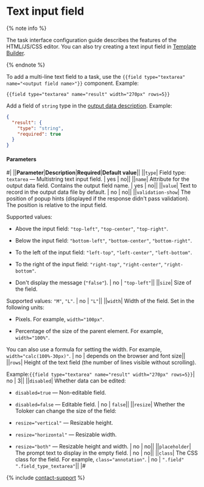 # Text input field

{% note info %}

The task interface configuration guide describes the features of the HTML/JS/CSS editor. You can also try creating a text input field in [Template Builder](../../../template-builder/reference/field.textarea.md).

{% endnote %}

To add a multi-line text field to a task, use the `{{field type="textarea" name="<output field name>"}}` component. Example:

```plaintext
{{field type="textarea" name="result" width="270px" rows=5}}
```

Add a field of `string` type in the [output data description](../incoming.md). Example:

```json
{
  "result": {
    "type": "string",
    "required": true
  }
}
```

#### Parameters

#|
||**Parameter**|**Description**|**Required**|**Default value**||
||`type`| Field type: `textarea` — Multistring text input field. | yes | no||
||`name`| Attribute for the output data field. Contains the output field name. | yes | no||
||`value`| Text to record in the output data file by default. | no | no||
||`validation-show`| The position of popup hints (displayed if the response didn't pass validation). The position is relative to the input field.

Supported values:

- Above the input field: `"top-left"`, `"top-center"`, `"top-right"`.

- Below the input field: `"bottom-left"`, `"bottom-center"`, `"bottom-right"`.

- To the left of the input field: `"left-top"`, `"left-center"`, `"left-bottom"`.

- To the right of the input field: `"right-top"`, `"right-center"`, `"right-bottom"`.

- Don't display the message (`"false"`). | no | `"top-left"`||
||`size`| Size of the field.

Supported values: `"M"`, `"L"`. | no | `"L"`||
||`width`| Width of the field. Set in the following units:

- Pixels. For example, `width="100px"`.

- Percentage of the size of the parent element. For example, `width="100%"`.

You can also use a formula for setting the width. For example, `width="calc(100%-30px)"`. | no | depends on the browser and font size||
||`rows`| Height of the text field (the number of lines visible without scrolling).

Example:`{{field type="textarea" name="result" width="270px" rows=5}}`| no | 3||
||`disabled`| Whether data can be edited:

- `disabled=true` — Non-editable field.

- `disabled=false` — Editable field. | no | `false`||
||`resize`| Whether the Toloker can change the size of the field:

- `resize="vertical"` — Resizable height.

- `resize="horizontal"` — Resizable width.

- `resize="both"` — Resizable height and width. | no | no||
||`placeholder`| The prompt text to display in the empty field. | no | no||
||`class`| The CSS class for the field. For example, `class="annotation"`. | no | `".field" ".field_type_textarea"`||
|#

{% include [contact-support](../../_includes/contact-support.md) %}